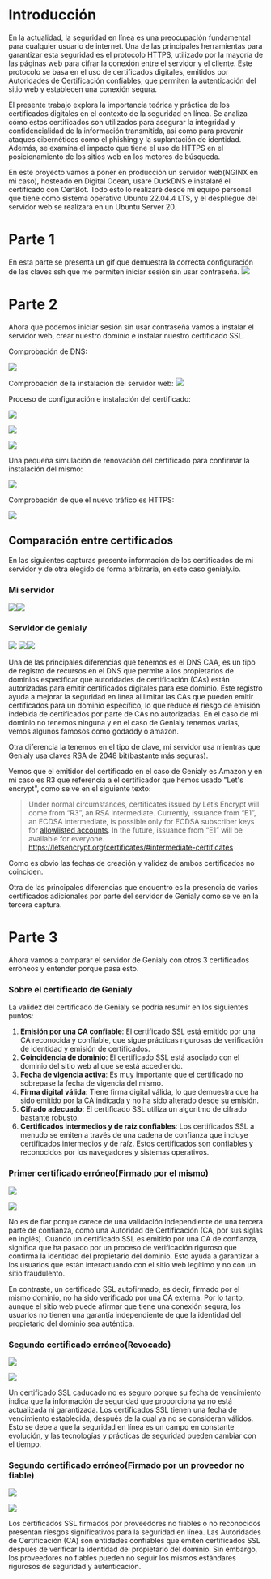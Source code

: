 
# Introducción

En la actualidad, la seguridad en línea es una preocupación fundamental para cualquier usuario de internet. Una de las principales herramientas para garantizar esta seguridad es el protocolo HTTPS, utilizado por la mayoría de las páginas web para cifrar la conexión entre el servidor y el cliente. Este protocolo se basa en el uso de certificados digitales, emitidos por Autoridades de Certificación confiables, que permiten la autenticación del sitio web y establecen una conexión segura.

El presente trabajo explora la importancia teórica y práctica de los certificados digitales en el contexto de la seguridad en línea. Se analiza cómo estos certificados son utilizados para asegurar la integridad y confidencialidad de la información transmitida, así como para prevenir ataques cibernéticos como el phishing y la suplantación de identidad. Además, se examina el impacto que tiene el uso de HTTPS en el posicionamiento de los sitios web en los motores de búsqueda.

En este proyecto vamos a poner en producción un servidor web(NGINX en mi caso), hosteado en Digital Ocean, usaré DuckDNS e instalaré el certificado con CertBot. Todo esto lo realizaré desde mi equipo personal que tiene como sistema operativo Ubuntu 22.04.4 LTS, y el despliegue del servidor web se realizará en un Ubuntu Server 20.

# Parte 1

En esta parte se presenta un gif que demuestra la correcta configuración de las claves ssh que me permiten iniciar sesión sin usar contraseña.
![](img/Parte%201.gif)

# Parte 2

Ahora que podemos iniciar sesión sin usar contraseña vamos a instalar el servidor web, crear nuestro dominio e instalar nuestro certificado SSL.

Comprobación de DNS:

![](img/Captura%20desde%202024-04-16%2014-25-46.png)

Comprobación de la instalación del servidor web:
![](img/Captura%20desde%202024-04-16%2014-27-56.png)

Proceso de configuración e instalación del certificado:

![](img/Captura%20desde%202024-04-16%2014-30-39.png)

![](img/Captura%20desde%202024-04-16%2014-32-05.png)

![](img/Captura%20desde%202024-04-16%2014-32-13.png)

Una pequeña simulación de renovación del certificado para confirmar la instalación del mismo:

![](img/Captura%20desde%202024-04-16%2014-33-09.png)

Comprobación de que el nuevo tráfico es HTTPS:

![](img/Captura%20desde%202024-04-16%2014-33-31.png)

## Comparación entre certificados

En las siguientes capturas presento información de los certificados de mi servidor y de otra elegido de forma arbitraria, en este caso genialy.io.

### Mi servidor

![](img/Captura%20desde%202024-04-16%2014-41-25.png)![](img/Captura%20desde%202024-04-16%2014-41-42.png)
### Servidor de genialy

![](img/Captura%20desde%202024-04-16%2014-43-35.png)
![](img/Captura%20desde%202024-04-16%2014-43-54.png)![](img/Captura%20desde%202024-04-16%2014-44-46.png)

Una de las principales diferencias que tenemos es el DNS CAA,  es un tipo de registro de recursos en el DNS que permite a los propietarios de dominios especificar qué autoridades de certificación (CAs) están autorizadas para emitir certificados digitales para ese dominio. Este registro ayuda a mejorar la seguridad en línea al limitar las CAs que pueden emitir certificados para un dominio específico, lo que reduce el riesgo de emisión indebida de certificados por parte de CAs no autorizadas. En el caso de mi dominio no tenemos ninguna y en el caso de Genialy tenemos varias, vemos algunos famosos como godaddy o amazon.

Otra diferencia la tenemos en el tipo de clave, mi servidor usa  mientras que Genialy usa claves RSA de 2048 bit(bastante más seguras). 

Vemos que el emitidor del certificado en el caso de Genialy es Amazon y en mi caso es R3 que referencia a el certificador que hemos usado "Let's encrypt", como se ve en el siguiente texto:

> Under normal circumstances, certificates issued by Let’s Encrypt will come from “R3”, an RSA intermediate. Currently, issuance from “E1”, an ECDSA intermediate, is possible only for ECDSA subscriber keys for [allowlisted accounts](https://community.letsencrypt.org/t/ecdsa-availability-in-production-environment/150679). In the future, issuance from “E1” will be available for everyone. 
> https://letsencrypt.org/certificates/#intermediate-certificates

Como es  obvio las fechas de creación y validez de ambos certificados no coinciden.

Otra de las principales diferencias que encuentro es la presencia de varios certificados adicionales por parte del servidor de Genialy como se ve en la tercera captura.

# Parte 3

Ahora vamos a comparar el servidor de Genialy con otros 3 certificados erróneos y entender porque pasa esto.

### Sobre el certificado de Genialy

La validez del certificado de Genialy se podría resumir en los siguientes puntos:

1. **Emisión por una CA confiable**: El certificado SSL está emitido por una CA reconocida y confiable, que sigue prácticas rigurosas de verificación de identidad y emisión de certificados.
2. **Coincidencia de dominio**: El certificado SSL está asociado con el dominio del sitio web al que se está accediendo.
3. **Fecha de vigencia activa**: Es muy importante que el certificado no sobrepase la fecha de vigencia del mismo.
4. **Firma digital válida**: Tiene firma digital válida, lo que demuestra que ha sido emitido por la CA indicada y no ha sido alterado desde su emisión.
5. **Cifrado adecuado**: El certificado SSL utiliza un algoritmo de cifrado bastante robusto.
6. **Certificados intermedios y de raíz confiables**: Los certificados SSL a menudo se emiten a través de una cadena de confianza que incluye certificados intermedios y de raíz. Estos certificados son confiables y reconocidos por los navegadores y sistemas operativos.

### Primer certificado erróneo(Firmado por el mismo)

![](img/2024-04-17_11-48.png)

![](img/2024-04-17_11-50.png)

No es de fiar porque carece de una validación independiente de una tercera parte de confianza, como una Autoridad de Certificación (CA, por sus siglas en inglés). Cuando un certificado SSL es emitido por una CA de confianza, significa que ha pasado por un proceso de verificación riguroso que confirma la identidad del propietario del dominio. Esto ayuda a garantizar a los usuarios que están interactuando con el sitio web legítimo y no con un sitio fraudulento.

En contraste, un certificado SSL autofirmado, es decir, firmado por el mismo dominio, no ha sido verificado por una CA externa. Por lo tanto, aunque el sitio web puede afirmar que tiene una conexión segura, los usuarios no tienen una garantía independiente de que la identidad del propietario del dominio sea auténtica.

### Segundo certificado erróneo(Revocado)

![](img/2024-04-17_12-17.png)

![](img/2024-04-17_11-50_2.png)
  
Un certificado SSL caducado no es seguro porque su fecha de vencimiento indica que la información de seguridad que proporciona ya no está actualizada ni garantizada. Los certificados SSL tienen una fecha de vencimiento establecida, después de la cual ya no se consideran válidos. Esto se debe a que la seguridad en línea es un campo en constante evolución, y las tecnologías y prácticas de seguridad pueden cambiar con el tiempo.

### Segundo certificado erróneo(Firmado por un proveedor no fiable)

![](img/2024-04-17_11-48_1.png)

![](img/2024-04-17_11-50_1.png)

  
Los certificados SSL firmados por proveedores no fiables o no reconocidos presentan riesgos significativos para la seguridad en línea. Las Autoridades de Certificación (CA) son entidades confiables que emiten certificados SSL después de verificar la identidad del propietario del dominio. Sin embargo, los proveedores no fiables pueden no seguir los mismos estándares rigurosos de seguridad y autenticación.
